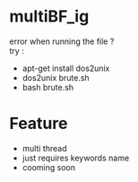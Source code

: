 # multiBF_ig
error when running the file ? <br/>
try : 
+ apt-get install dos2unix
+ dos2unix brute.sh
+ bash brute.sh <br/>
# Feature
+ multi thread
+ just requires keywords name
+ cooming soon
